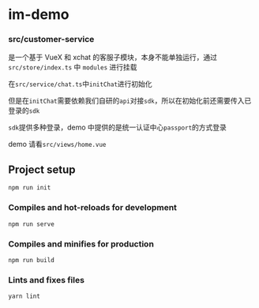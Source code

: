 # im-demo

### src/customer-service

是一个基于 VueX 和 xchat 的客服子模块，本身不能单独运行，通过`src/store/index.ts` 中 `modules` 进行挂载

在`src/service/chat.ts`中`initChat`进行初始化

但是在`initChat`需要依赖我们自研的`api`对接`sdk`，所以在初始化前还需要传入已登录的`sdk`

`sdk`提供多种登录，demo 中提供的是统一认证中心`passport`的方式登录

demo 请看`src/views/home.vue`

## Project setup

```
npm run init
```

### Compiles and hot-reloads for development

```
npm run serve
```

### Compiles and minifies for production

```
npm run build
```

### Lints and fixes files

```
yarn lint
```
